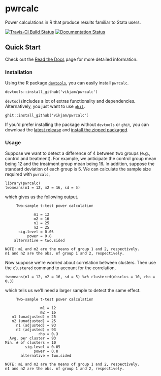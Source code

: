 # pwrcalc
Power calculations in R that produce results familiar to Stata users.

[![Travis-CI Build Status](https://travis-ci.org/vikjam/pwrcalc.svg?branch=master)](https://travis-ci.org/vikjam/pwrcalc) [![Documentation Status](https://readthedocs.org/projects/pwrcalc/badge/?version=latest)](http://pwrcalc.readthedocs.io/en/latest/?badge=latest)

## Quick Start
Check out the [Read the Docs](http://pwrcalc.readthedocs.io/en/latest/?badge=latest) page for more detailed information.

### Installation

Using the R package [`devtools`](https://www.rstudio.com/products/rpackages/devtools/), you can easily install `pwrcalc`.
```{r}
devtools::install_github('vikjam/pwrcalc')
```

`devtools`includes a lot of extras functionality and dependencies. Alternatively, you just want to use [`ghit`](https://github.com/cloudyr/ghit). 
```{r}
ghit::install_github('vikjam/pwrcalc')
```

If you'd prefer installing the package without `devtools` or `ghit`, you can download the [latest release](https://github.com/vikjam/pwrcalc/releases) and [install the zipped packaged](http://outmodedbonsai.sourceforge.net/InstallingLocalRPackages.html).

### Usage
Suppose we want to detect a difference of 4 between two groups (e.g., control and treatment). For example, we anticipate the control group mean being 12 and the treatment group mean being 16. In addition, suppose the standard deviation of each group is 5. We can calculate the sample size required with `pwrcalc`,

```{r}
library(pwrcalc)
twomeans(m1 = 12, m2 = 16, sd = 5)
```
which gives us the following output.
```{r}
     Two-sample t-test power calculation 

             m1 = 12
             m2 = 16
             n1 = 25
             n2 = 25
      sig.level = 0.05
          power = 0.8
    alternative = two.sided

NOTE: m1 and m2 are the means of group 1 and 2, respectively.
n1 and n2 are the obs. of group 1 and 2, respectively.
```
Now suppose we're worried about correlation between clusters. Then use the `clustered` command to account for the correlation,
```{r}
twomeans(m1 = 12, m2 = 16, sd = 5) %>% clustered(obsclus = 10, rho = 0.3)
```
which tells us we'll need a larger sample to detect the same effect.
```{r}
     Two-sample t-test power calculation 

                m1 = 12
                m2 = 16
   n1 (unadjusted) = 25
   n2 (unadjusted) = 25
     n1 (adjusted) = 93
     n2 (adjusted) = 93
               rho = 0.3
  Avg. per cluster = 93
Min. # of clusters = 10
         sig.level = 0.05
             power = 0.8
       alternative = two.sided

NOTE: m1 and m2 are the means of group 1 and 2, respectively.
n1 and n2 are the obs. of group 1 and 2, respectively.
```

